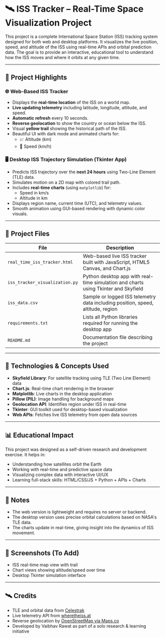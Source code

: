# 🛰️ ISS Tracker – Real-Time Space Visualization Project

This project is a complete International Space Station (ISS) tracking system designed for both web and desktop platforms. It visualizes the live position, speed, and altitude of the ISS using real-time APIs and orbital prediction data. The goal is to provide an interactive, educational tool to understand how the ISS moves and where it orbits at any given time.

---

## 🌟 Project Highlights

### 🌐 Web-Based ISS Tracker
- Displays the **real-time location** of the ISS on a world map.
- **Live updating telemetry** including latitude, longitude, altitude, and speed.
- **Automatic refresh** every 10 seconds.
- **Reverse geolocation** to show the country or ocean below the ISS.
- Visual **yellow trail** showing the historical path of the ISS.
- Beautiful UI with dark mode and animated charts for:
  - 📈 Altitude (km)
  - 🚀 Speed (km/h)

### 🖥️ Desktop ISS Trajectory Simulation (Tkinter App)
- Predicts ISS trajectory over the **next 24 hours** using Two-Line Element (TLE) data.
- Simulates motion on a 2D map with colored trail path.
- Includes **real-time charts** (using `matplotlib`) for:
  - Speed in km/s
  - Altitude in km
- Displays region name, current time (UTC), and telemetry values.
- Smooth animation using GUI-based rendering with dynamic color visuals.

---

## 📁 Project Files

| File | Description |
|------|-------------|
| `real_time_iss_tracker.html` | Web-based live ISS tracker built with JavaScript, HTML5 Canvas, and Chart.js |
| `iss_tracker_visualization.py` | Python desktop app with real-time simulation and charts using Tkinter and Skyfield |
| `iss_data.csv` | Sample or logged ISS telemetry data including position, speed, altitude, region |
| `requirements.txt` | Lists all Python libraries required for running the desktop app |
| `README.md` | Documentation file describing the project |

---

## 🧠 Technologies & Concepts Used

- **Skyfield Library**: For satellite tracking using TLE (Two Line Element) data
- **Chart.js**: Real-time chart rendering in the browser
- **Matplotlib**: Live charts in the desktop application
- **Pillow (PIL)**: Image handling for background maps
- **Geolocation API**: Identifies region under ISS in real-time
- **Tkinter**: GUI toolkit used for desktop-based visualization
- **Web APIs**: Fetches live ISS telemetry from open data sources

---

## 📊 Educational Impact

This project was designed as a self-driven research and development exercise. It helps in:

- Understanding how satellites orbit the Earth
- Working with real-time and predictive space data
- Visualizing complex data with interactive UI/UX
- Learning full-stack skills: HTML/CSS/JS + Python + APIs + Charts

---

## 📌 Notes

- The web version is lightweight and requires no server or backend.
- The desktop version uses precise orbital calculations based on NASA's TLE data.
- The charts update in real-time, giving insight into the dynamics of ISS movement.

---

## 📸 Screenshots (To Add)

- ISS real-time map view with trail
- Chart views showing altitude/speed over time
- Desktop Tkinter simulation interface

---

## 🛰️ Credits

- TLE and orbital data from [Celestrak](https://www.celestrak.com/)
- Live telemetry API from [wheretheiss.at](https://wheretheiss.at/)
- Reverse geolocation by [OpenStreetMap via Maps.co](https://geocode.maps.co/)
- Developed by Vaibhav Rawat as part of a solo research & learning initiative
